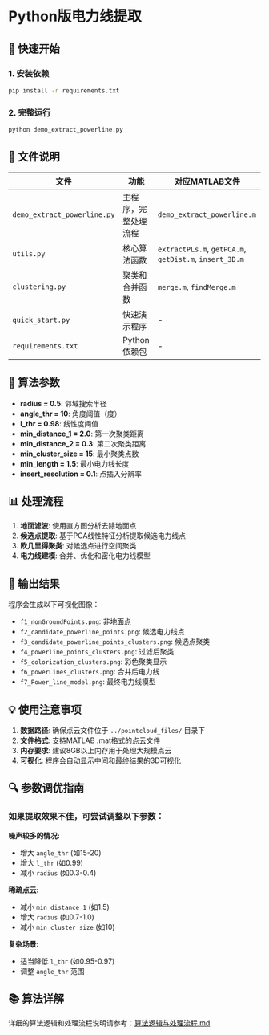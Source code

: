 # Python版电力线提取

## 🚀 快速开始

### 1. 安装依赖
```bash
pip install -r requirements.txt
```

### 2. 完整运行
```bash
python demo_extract_powerline.py
```

## 📁 文件说明

| 文件 | 功能 | 对应MATLAB文件 |
|------|------|---------------|
| `demo_extract_powerline.py` | 主程序，完整处理流程 | `demo_extract_powerline.m` |
| `utils.py` | 核心算法函数 | `extractPLs.m`, `getPCA.m`, `getDist.m`, `insert_3D.m` |
| `clustering.py` | 聚类和合并函数 | `merge.m`, `findMerge.m` |
| `quick_start.py` | 快速演示程序 | - |
| `requirements.txt` | Python依赖包 | - |

## 🔧 算法参数

- **radius = 0.5**: 邻域搜索半径
- **angle_thr = 10**: 角度阈值（度）
- **l_thr = 0.98**: 线性度阈值
- **min_distance_1 = 2.0**: 第一次聚类距离
- **min_distance_2 = 0.3**: 第二次聚类距离
- **min_cluster_size = 15**: 最小聚类点数
- **min_length = 1.5**: 最小电力线长度
- **insert_resolution = 0.1**: 点插入分辨率

## 📊 处理流程

1. **地面滤波**: 使用直方图分析去除地面点
2. **候选点提取**: 基于PCA线性特征分析提取候选电力线点
3. **欧几里得聚类**: 对候选点进行空间聚类
4. **电力线建模**: 合并、优化和密化电力线模型

## 🎯 输出结果

程序会生成以下可视化图像：
- `f1_nonGroundPoints.png`: 非地面点
- `f2_candidate_powerline_points.png`: 候选电力线点
- `f3_candidate_powerline_points_clusters.png`: 候选点聚类
- `f4_powerline_points_clusters.png`: 过滤后聚类
- `f5_colorization_clusters.png`: 彩色聚类显示
- `f6_powerLines_clusters.png`: 合并后电力线
- `f7_Power_line_model.png`: 最终电力线模型

## 💡 使用注意事项

1. **数据路径**: 确保点云文件位于 `../pointcloud_files/` 目录下
2. **文件格式**: 支持MATLAB .mat格式的点云文件
3. **内存要求**: 建议8GB以上内存用于处理大规模点云
4. **可视化**: 程序会自动显示中间和最终结果的3D可视化

## 🔍 参数调优指南

### 如果提取效果不佳，可尝试调整以下参数：

**噪声较多的情况:**
- 增大 `angle_thr` (如15-20)
- 增大 `l_thr` (如0.99)
- 减小 `radius` (如0.3-0.4)

**稀疏点云:**
- 减小 `min_distance_1` (如1.5)
- 增大 `radius` (如0.7-1.0)
- 减小 `min_cluster_size` (如10)

**复杂场景:**
- 适当降低 `l_thr` (如0.95-0.97)
- 调整 `angle_thr` 范围

## 📚 算法详解

详细的算法逻辑和处理流程说明请参考：[算法逻辑与处理流程.md](算法逻辑与处理流程.md)
